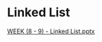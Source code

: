 # Linked List
[WEEK (8 - 9) - Linked List.pptx](https://github.com/user-attachments/files/17914565/WEEK.8.-.9.-.Linked.List.pptx)
